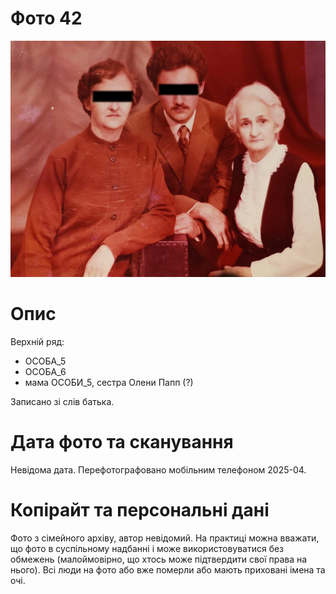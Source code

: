 # Фото 42 #

[<img src="photo_042_small_protected.jpg" />](https://drive.google.com/file/d/1zZ6DVv1Bx4EajhgzZlfpF09_ueFeArLC/view)

# Опис #

Верхній ряд:
- ОСОБА_5
- ОСОБА_6
- мама ОСОБИ_5, сестра Олени Папп (?)

Записано зі слів батька.

# Дата фото та сканування #

Невідома дата. Перефотографовано мобільним телефоном 2025-04.

# Копірайт та персональні дані #

Фото з сімейного архіву, автор невідомий. На практиці можна вважати, що фото в суспільному надбанні і може використовуватися без обмежень (малоймовірно, що хтось може підтвердити свої права на нього). Всі люди на фото або вже померли або мають приховані імена та очі.
